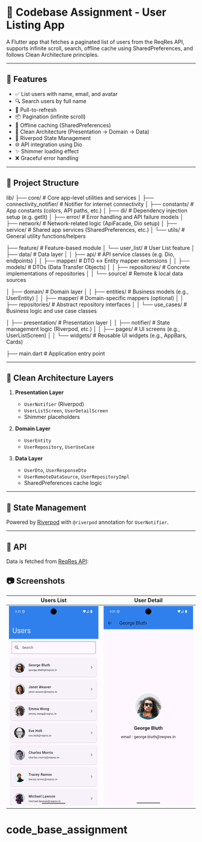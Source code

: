 # 📱 Codebase Assignment - User Listing App

A Flutter app that fetches a paginated list of users from the ReqRes API, supports infinite scroll, search, offline cache using SharedPreferences, and follows Clean Architecture principles.

---

## 🚀 Features

- ✅ List users with name, email, and avatar
- 🔍 Search users by full name
- 🔁 Pull-to-refresh
- 📦 Pagination (infinite scroll)
- 💾 Offline caching (SharedPreferences)
- 🧱 Clean Architecture (Presentation → Domain → Data)
- 🧪 Riverpod State Management
- 🌐 API integration using Dio
- ✨ Shimmer loading effect
- ❌ Graceful error handling

---

## 📁 Project Structure

lib/
├── core/                          # Core app-level utilities and services
│   ├── connectivity_notifier/     # Notifier for internet connectivity
│   ├── constants/                 # App constants (colors, API paths, etc.)
│   ├── di/                        # Dependency injection setup (e.g. getIt)
│   ├── error/                     # Error handling and API failure models
│   ├── network/                   # Network-related logic (ApiFacade, Dio setup)
│   ├── service/                   # Shared app services (SharedPreferences, etc.)
│   └── utils/                     # General utility functions/helpers

├── feature/                       # Feature-based module
│   └── user_list/                 # User List feature
│       ├── data/                  # Data layer
│       │   ├── api/              # API service classes (e.g. Dio, endpoints)
│       │   ├── mapper/           # DTO ↔ Entity mapper extensions
│       │   ├── models/           # DTOs (Data Transfer Objects)
│       │   ├── repositories/     # Concrete implementations of repositories
│       │   └── source/           # Remote & local data sources

│       ├── domain/               # Domain layer
│       │   ├── entities/         # Business models (e.g., UserEntity)
│       │   ├── mapper/           # Domain-specific mappers (optional)
│       │   ├── repositories/     # Abstract repository interfaces
│       │   └── use_cases/        # Business logic and use case classes

│       ├── presentation/         # Presentation layer
│       │   ├── notifier/         # State management logic (Riverpod, etc.)
│       │   ├── pages/            # UI screens (e.g., UserListScreen)
│       │   └── widgets/          # Reusable UI widgets (e.g., AppBars, Cards)

├── main.dart                     # Application entry point




---

## 🧠 Clean Architecture Layers

1. **Presentation Layer**
    - `UserNotifier` (Riverpod)
    - `UserListScreen`, `UserDetailScreen`
    - Shimmer placeholders

2. **Domain Layer**
    - `UserEntity`
    - `UserRepository`, `UserUseCase`

3. **Data Layer**
    - `UserDto`, `UserResponseDto`
    - `UserRemoteDataSource`, `UserRepositoryImpl`
    - SharedPreferences cache logic

---

## 🧪 State Management

Powered by [Riverpod](https://riverpod.dev/) with `@riverpod` annotation for `UserNotifier`.

---

## 🔗 API

Data is fetched from [ReqRes API](https://reqres.in):

## 📷 Screenshots

| Users List                                        | User Detail                        
|---------------------------------------------------|--------------------------------------------------|
| ![Users](screenshots/user_list_screen.png)      | ![Detail](screenshots/user_detail_screen.png)  | 
# code_base_assignment
